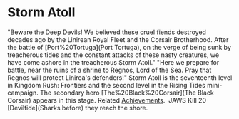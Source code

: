 # Storm Atoll

 "Beware the Deep Devils! We believed these cruel fiends destroyed decades ago by the Linirean Royal Fleet and the Corsair Brotherhood. After the battle of [Port%20Tortuga](Port Tortuga), on the verge of being sunk by treacherous tides and the constant attacks of these nasty creatures, we have come ashore in the treacherous Storm Atoll."
 "Here we prepare for battle, near the ruins of a shrine to Regnos, Lord of the Sea. Pray that Regnos will protect Linirea's defenders!"
Storm Atoll is the seventeenth level in Kingdom Rush: Frontiers and the second level in the Rising Tides mini-campaign. The secondary hero [The%20Black%20Corsair](The Black Corsair) appears in this stage.
Related [Achievements](Achievements).
 JAWS Kill 20 [Deviltide](Sharks before) they reach the shore.